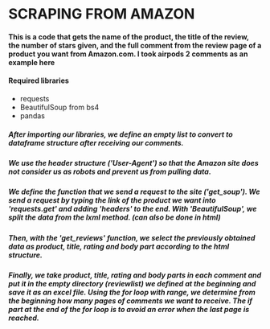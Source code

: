# SCRAPING FROM AMAZON

#### **This is a code that gets the name of the product, the title of the review, the number of stars given, and the full comment from the review page of a product you want from Amazon.com. I took airpods 2 comments as an example here**




#### Required libraries

- requests
- BeautifulSoup from bs4
- pandas




##### After importing our libraries, we define an empty list to convert to dataframe structure after receiving our comments.
##### We use the header structure ('User-Agent') so that the Amazon site does not consider us as robots and prevent us from pulling data.
##### We define the function that we send a request to the site ('get_soup'). We send a request by typing the link of the product we want into 'requests.get' and adding 'headers' to the end. With 'BeautifulSoup', we split the data from the lxml method. (can also be done in html)
##### Then, with the 'get_reviews' function, we select the previously obtained data as product, title, rating and body part according to the html structure.
##### Finally, we take product, title, rating and body parts in each comment and put it in the empty directory (reviewlist) we defined at the beginning and save it as an excel file. Using the for loop with range, we determine from the beginning how many pages of comments we want to receive. The if part at the end of the for loop is to avoid an error when the last page is reached.
